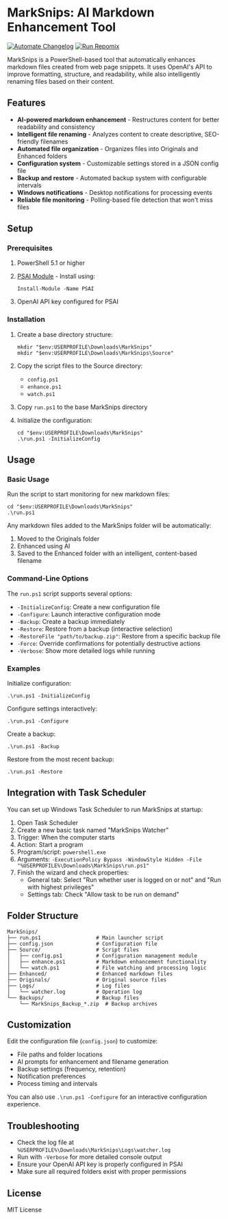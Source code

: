 # MarkSnips: AI Markdown Enhancement Tool

<!-- BADGES:START -->
[![Automate Changelog](https://github.com/jimbrig/marksnipsai/actions/workflows/changelog.yml/badge.svg)](https://github.com/jimbrig/marksnipsai/actions/workflows/changelog.yml)
[![Run Repomix](https://github.com/jimbrig/marksnipsai/actions/workflows/repomix.yml/badge.svg)](https://github.com/jimbrig/marksnipsai/actions/workflows/repomix.yml)
<!-- BADGES:END -->

MarkSnips is a PowerShell-based tool that automatically enhances markdown files created from web page snippets. It uses OpenAI's API to improve formatting, structure, and readability, while also intelligently renaming files based on their content.

## Features

- **AI-powered markdown enhancement** - Restructures content for better readability and consistency
- **Intelligent file renaming** - Analyzes content to create descriptive, SEO-friendly filenames
- **Automated file organization** - Organizes files into Originals and Enhanced folders
- **Configuration system** - Customizable settings stored in a JSON config file
- **Backup and restore** - Automated backup system with configurable intervals
- **Windows notifications** - Desktop notifications for processing events
- **Reliable file monitoring** - Polling-based file detection that won't miss files

## Setup

### Prerequisites

1. PowerShell 5.1 or higher
2. [PSAI Module](https://github.com/dfinke/PowerShellAI) - Install using:

   ```
   Install-Module -Name PSAI
   ```

3. OpenAI API key configured for PSAI

### Installation

1. Create a base directory structure:

   ```
   mkdir "$env:USERPROFILE\Downloads\MarkSnips"
   mkdir "$env:USERPROFILE\Downloads\MarkSnips\Source"
   ```

2. Copy the script files to the Source directory:
   - `config.ps1`
   - `enhance.ps1`
   - `watch.ps1`

3. Copy `run.ps1` to the base MarkSnips directory

4. Initialize the configuration:

   ```
   cd "$env:USERPROFILE\Downloads\MarkSnips"
   .\run.ps1 -InitializeConfig
   ```

## Usage

### Basic Usage

Run the script to start monitoring for new markdown files:

```
cd "$env:USERPROFILE\Downloads\MarkSnips"
.\run.ps1
```

Any markdown files added to the MarkSnips folder will be automatically:

1. Moved to the Originals folder
2. Enhanced using AI
3. Saved to the Enhanced folder with an intelligent, content-based filename

### Command-Line Options

The `run.ps1` script supports several options:

- `-InitializeConfig`: Create a new configuration file
- `-Configure`: Launch interactive configuration mode
- `-Backup`: Create a backup immediately
- `-Restore`: Restore from a backup (interactive selection)
- `-RestoreFile "path/to/backup.zip"`: Restore from a specific backup file
- `-Force`: Override confirmations for potentially destructive actions
- `-Verbose`: Show more detailed logs while running

### Examples

Initialize configuration:

```
.\run.ps1 -InitializeConfig
```

Configure settings interactively:

```
.\run.ps1 -Configure
```

Create a backup:

```
.\run.ps1 -Backup
```

Restore from the most recent backup:

```
.\run.ps1 -Restore
```

## Integration with Task Scheduler

You can set up Windows Task Scheduler to run MarkSnips at startup:

1. Open Task Scheduler
2. Create a new basic task named "MarkSnips Watcher"
3. Trigger: When the computer starts
4. Action: Start a program
5. Program/script: `powershell.exe`
6. Arguments: `-ExecutionPolicy Bypass -WindowStyle Hidden -File "%USERPROFILE%\Downloads\MarkSnips\run.ps1"`
7. Finish the wizard and check properties:
   - General tab: Select "Run whether user is logged on or not" and "Run with highest privileges"
   - Settings tab: Check "Allow task to be run on demand"

## Folder Structure

```
MarkSnips/
├── run.ps1                  # Main launcher script
├── config.json              # Configuration file
├── Source/                  # Script files
│   ├── config.ps1           # Configuration management module
│   ├── enhance.ps1          # Markdown enhancement functionality
│   └── watch.ps1            # File watching and processing logic
├── Enhanced/                # Enhanced markdown files
├── Originals/               # Original source files
├── Logs/                    # Log files
│   └── watcher.log          # Operation log
└── Backups/                 # Backup files
    └── MarkSnips_Backup_*.zip  # Backup archives
```

## Customization

Edit the configuration file (`config.json`) to customize:

- File paths and folder locations
- AI prompts for enhancement and filename generation
- Backup settings (frequency, retention)
- Notification preferences
- Process timing and intervals

You can also use `.\run.ps1 -Configure` for an interactive configuration experience.

## Troubleshooting

- Check the log file at `%USERPROFILE%\Downloads\MarkSnips\Logs\watcher.log`
- Run with `-Verbose` for more detailed console output
- Ensure your OpenAI API key is properly configured in PSAI
- Make sure all required folders exist with proper permissions

## License

MIT License
